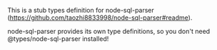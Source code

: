 This is a stub types definition for node-sql-parser (https://github.com/taozhi8833998/node-sql-parser#readme).

node-sql-parser provides its own type definitions, so you don't need @types/node-sql-parser installed!